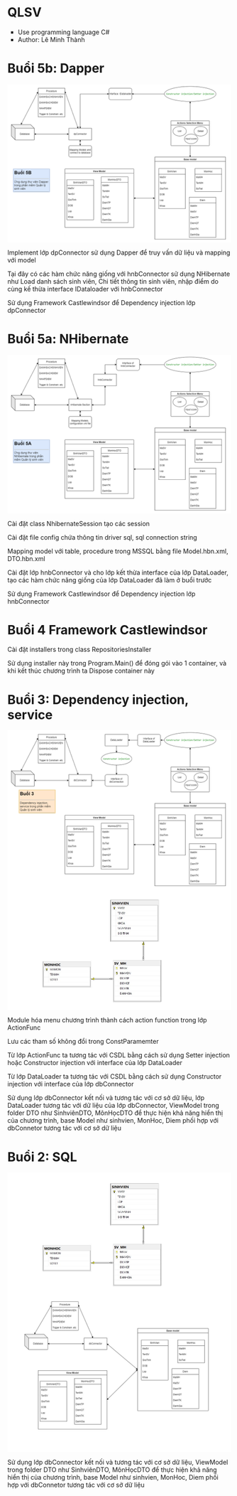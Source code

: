 # QLSV
<div>
    <ul type="square" align="left">
      <li>Use programming language C#</li>
      <li>Author: Lê Minh Thành</li>
    </ul>
    <h1>Buổi 5b: Dapper</h1>
    <img align="center" src="https://github.com/minhthanh120/QLSV/blob/master/Dapper.png"/>
    <p style ="text-align: left;">Implement lớp dpConnector sử dụng Dapper để truy vấn dữ liệu và mapping với model</p>
    <p style ="text-align: left;">Tại đây có các hàm chức năng giống với hnbConnector sử dụng NHibernate như Load danh sách sinh viên, Chi tiết thông tin sinh viên, nhập điểm do cùng kế thừa interface IDataloader với hnbConnector</p>
    <p style ="text-align: left;">Sử dụng Framework Castlewindsor để Dependency injection lớp dpConnector</p>
    <h1>Buổi 5a: NHibernate</h1>
    <img align="center" src="https://github.com/minhthanh120/QLSV/blob/master/NHibernate.png"/>
    <p style ="text-align: left;">Cài đặt class NhibernateSession tạo các session</p>
    <p style ="text-align: left;">Cài đặt file config chứa thông tin driver sql, sql connection string</p>
    <p style ="text-align: left;">Mapping model với table, procedure trong MSSQL bằng file Model.hbn.xml, DTO.hbn.xml</p>
    <p style ="text-align: left;">Cài đặt lớp hnbConnector và cho lớp kết thừa interface của lớp DataLoader, tạo các hàm chức năng giống của lớp DataLoader đã làm ở buổi trước</p>
    <p style ="text-align: left;">Sử dụng Framework Castlewindsor để Dependency injection lớp hnbConnector</p>
    <h1>Buổi 4 Framework Castlewindsor</h1>
    <p style ="text-align: left;">Cài đặt installers trong class RepositoriesInstaller</p>
    <p style ="text-align: left;">Sử dụng installer này trong Program.Main() để đóng gói vào 1 container, và khi kết thúc chương trình ta Dispose container này</p>
    <h1>Buổi 3: Dependency injection, service</h1>
    <img align="center" src="https://github.com/minhthanh120/QLSV/blob/master/DI service.png"/>
    <img align="center" src="https://github.com/minhthanh120/QLSV/blob/master/a62a6bd54d70832eda61.jpg"/>
    <p style ="text-align: left;">Module hóa menu chương trình thành cách action function trong lớp ActionFunc </p>
    <p style ="text-align: left;">Lưu các tham số không đổi trong ConstParamemter</p>
    <p style ="text-align: left;">Từ lớp ActionFunc ta tương tác với CSDL bằng cách sử dụng Setter injection hoặc Constructor injection với interface của lớp DataLoader</p>
    <p style ="text-align: left;">Từ lớp DataLoader ta tương tác với CSDL bằng cách sử dụng Constructor injection với interface của lớp dbConnector</p>
    <p style ="text-align: left;">Sử dụng lớp dbConnector kết nối và tương tác với cơ sở dữ liệu, lớp DataLoader tương tác với dữ liệu của lớp dbConnector, ViewModel trong folder DTO như SinhviênDTO, MônHọcDTO để thực hiện khả năng hiển thị của chương trình, base Model như sinhvien, MonHoc, Diem phối hợp với dbConnetor tương tác với cơ sở dữ liệu</p>
    <h1>Buổi 2: SQL</h1>
    <img align="center" src="https://github.com/minhthanh120/QLSV/blob/master/a62a6bd54d70832eda61.jpg"/>
    <img align="center" src="https://github.com/minhthanh120/QLSV/blob/master/diagram db.jpg"/>
    <br/>
    <p style ="text-align: left;">Sử dụng lớp dbConnector kết nối và tương tác với cơ sở dữ liệu, ViewModel trong folder DTO như SinhviênDTO, MônHọcDTO để thực hiện khả năng hiển thị của chương trình, base Model như sinhvien, MonHoc, Diem phối hợp với dbConnetor tương tác với cơ sở dữ liệu</p>